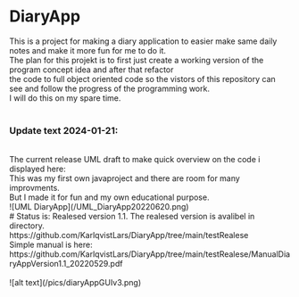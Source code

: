 # DiaryApp
This is a project for making a diary application to easier make same daily notes and make it more fun for me to do it.</br>
The plan for this projekt is to first just create a working version of the program concept idea and after that refactor </br>
the code to full object oriented code so the vistors of this repository can see and follow the progress of the programming work.</br>
I will do this on my spare time.</br></br>

<h3>Update text 2024-01-21:</h3></br>
The current release UML draft to make quick overview on the code i displayed here:</br>
This was my first own javaproject and there are room for many improvments. </br>
But I made it for fun and my own educational purpose.</br>
![UML DiaryApp](/UML_DiaryApp20220620.png)
</br>
# Status is: Realesed version 1.1.
The realesed version is avalibel in directory.</br>
https://github.com/KarlqvistLars/DiaryApp/tree/main/testRealese</br>
Simple manual is here:</br>
https://github.com/KarlqvistLars/DiaryApp/tree/main/testRealese/ManualDiaryAppVersion1.1_20220529.pdf
</br></br>
![alt text](/pics/diaryAppGUIv3.png)
